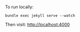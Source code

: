 To run locally:

```
bundle exec jekyll serve --watch
```

Then visit: [http://localhost:4000](http://localhost:4000)
